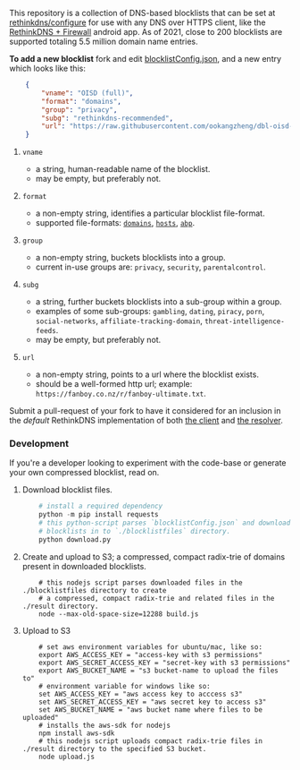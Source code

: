 This repository is a collection of DNS-based blocklists that can be set at [rethinkdns/configure](https://rethinkdns.com/configure) for use with any DNS over HTTPS client, like the [RethinkDNS + Firewall](https://github.com/celzero/rethink-app/) android app. As of 2021, close to 200 blocklists are supported totaling 5.5 million domain name entries.

**To add a new blocklist** fork and edit [blocklistConfig.json](https://github.com/serverless-dns/rethink-blocklist-metadata/blob/main/blocklistConfig.json), and a new entry which looks like this:

```json
    {    
        "vname": "OISD (full)",
        "format": "domains",
        "group": "privacy",
        "subg": "rethinkdns-recommended",
        "url": "https://raw.githubusercontent.com/ookangzheng/dbl-oisd-nl/master/dbl.txt"
    }
```
1. `vname`
    * a string, human-readable name of the blocklist.
    * may be empty, but preferably not.
2. `format`
    * a non-empty string, identifies a particular blocklist file-format.
    * supported file-formats: [`domains`](https://raw.githubusercontent.com/Spam404/lists/master/main-blacklist.txt), [`hosts`](https://raw.githubusercontent.com/Sinfonietta/hostfiles/master/gambling-hosts), [`abp`](https://stanev.org/abp/adblock_bg.txt).
3. `group`
    * a non-empty string, buckets blocklists into a group.
    * current in-use groups are: `privacy`, `security`, `parentalcontrol`.
4. `subg`
    * a string, further buckets blocklists into a sub-group within a group.
    * examples of some sub-groups: `gambling`, `dating`, `piracy`, `porn`, `social-networks`, `affiliate-tracking-domain`, `threat-intelligence-feeds`. 
    * may be empty, but preferably not.

5. `url`
    * a non-empty string, points to a url where the blocklist exists.
    * should be a well-formed http url; example: `https://fanboy.co.nz/r/fanboy-ultimate.txt`.

Submit a pull-request of your fork to have it considered for an inclusion in the *default* RethinkDNS implementation of both [the client](https://rethinkfirewall.com/) and [the resolver](https://rethinkdns.com/).

### Development
If you're a developer looking to experiment with the code-base or generate your own compressed blocklist, read on.

1. Download blocklist files.
    ```python
        # install a required dependency
        python -m pip install requests
        # this python-script parses `blocklistConfig.json` and downloads corresponding
        # blocklists in to `./blocklistfiles` directory.
        python download.py
    ```
2. Create and upload to S3; a compressed, compact radix-trie of domains present in downloaded blocklists.    
    ```shell        
        # this nodejs script parses downloaded files in the ./blocklistfiles directory to create
        # a compressed, compact radix-trie and related files in the ./result directory.        
        node --max-old-space-size=12288 build.js
    ```
3. Upload to S3
    ```shell
        # set aws environment variables for ubuntu/mac, like so:
        export AWS_ACCESS_KEY = "access-key with s3 permissions"
        export AWS_SECRET_ACCESS_KEY = "secret-key with s3 permissions"
        export AWS_BUCKET_NAME = "s3 bucket-name to upload the files to"
        # environment variable for windows like so:
        set AWS_ACCESS_KEY = "aws access key to acccess s3"
        set AWS_SECRET_ACCESS_KEY = "aws secret key to access s3"
        set AWS_BUCKET_NAME = "aws bucket name where files to be uploaded"
        # installs the aws-sdk for nodejs
        npm install aws-sdk
        # this nodejs script uploads compact radix-trie files in ./result directory to the specified S3 bucket.
        node upload.js
    ```
    